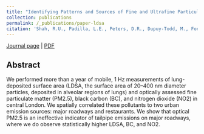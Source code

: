 ```yaml
---
title: "Identifying Patterns and Sources of Fine and Ultrafine Particulate Matter in London Using Mobile Measurements of Lung-Deposited Surface Area"
collection: publications
permalink: /_publications/paper-ldsa
citation: 'Shah, R.U., Padilla, L.E., Peters, D.R., Dupuy-Todd, M., Fonseca, E.R., Ma, G.Q., Popoola, O.A., Jones, R.L., Mills, J., Martin, N.A. and Alvarez, R.A., 2022. Identifying Patterns and Sources of Fine and Ultrafine Particulate Matter in London Using Mobile Measurements of Lung-Deposited Surface Area. Environmental Science & Technology.'
---
```

[Journal page](https://doi.org/10.1021/acs.est.2c08096) | [PDF](https://rishabhshah-92.github.io/files/paper-ldsa.pdf)

## Abstract
We performed more than a year of mobile, 1 Hz measurements of lung-deposited surface area (LDSA, the surface area of 20–400 nm diameter particles, deposited in alveolar regions of lungs) and optically assessed fine particulate matter (PM2.5), black carbon (BC), and nitrogen dioxide (NO2) in central London. We spatially correlated these pollutants to two urban emission sources: major roadways and restaurants. We show that optical PM2.5 is an ineffective indicator of tailpipe emissions on major roadways, where we do observe statistically higher LDSA, BC, and NO2.